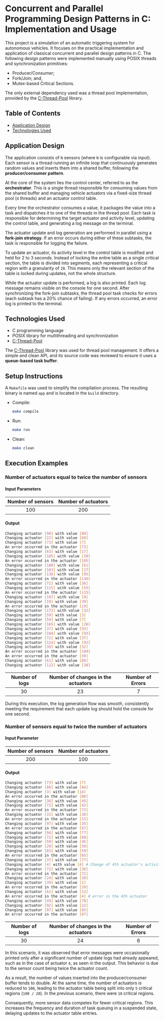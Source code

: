 # Concurrent and Parallel Programming Design Patterns in C: Implementation and Usage

This project is a simulation of an automatic triggering system for autonomous vehicles. It focuses on the practical implementation and application of classical concurrent and parallel design patterns in C.  The following design patterns were implemented manually using POSIX threads and synchronization primitives:
- Producer/Consumer;
- Fork/Join; and,
- Mutex-based Critical Sections.

The only external dependency used was a thread pool implementation, provided by the [C-Thread-Pool](https://github.com/Pithikos/C-Thread-Pool) library.

## Table of Contents

- [Application Design](#application-design)
- [Technologies Used](#technologies-used)

## Application Design

The application consists of `N` sensors (where `N` is configurable via input). Each sensor is a thread running an infinite loop that continuously generates random values and inserts them into a shared buffer, following the **producer/consumer pattern**.

At the core of the system lies the control center, referred to as the **orchestrator**. This is a single thread responsible for consuming values from the shared buffer and managing vehicle actuators via a fixed-size thread pool (`4` threads) and an actuator control table.

Every time the orchestrator consumes a value, it packages the value into a task and dispatches it to one of the threads in the thread pool. Each task is responsible for determining the target actuator and activity level, updating the control table, and generating a log message on the terminal.

The actuator update and log generation are performed in parallel using a **fork-join strategy**. If an error occurs during either of these subtasks, the task is responsible for logging the failure.

To update an actuator, its activity level in the control table is modified and held for 2 to 3 seconds. Instead of locking the entire table as a single critical section, the table is divided into segments, each representing a critical region with a granularity of `20`. This means only the relevant section of the table is locked during updates, not the whole structure.

While the actuator update is performed, a log is also printed. Each log message remains visible on the console for one second. After synchronizing the fork-join subtasks, the thread pool task checks for errors (each subtask has a 20% chance of failing). If any errors occurred, an error log is printed to the terminal.

## Technologies Used

- C programming language
- POSIX library for multithreading and synchronization
- [C-Thread-Pool](https://github.com/Pithikos/C-Thread-Pool)

The [C-Thread-Pool](https://github.com/Pithikos/C-Thread-Pool) library was used for thread pool management. It offers a simple and clean API, and its source code was reviewed to ensure it uses a **queue-based task buffer**.

## Setup Instructions

A `Makefile` was used to simplify the compilation process. The resulting binary is named `app` and is located in the `build` directory.

- Compile:
    ```bash
    make compile
    ```
- Run:
    ```bash
    make run
    ```
- Clean:
    ```bash
    make clean
    ```

## Execution Examples

### Number of actuators equal to twice the number of sensors

#### Input Parameters

| Number of sensors | Number of actuators |
| :----------------: | :-----------------: |
|        100         |        200          |

#### Output

```bash
Changing actuator [90] with value [89]
Changing actuator [22] with value [69]
Changing actuator [73] with value [7]
An error occurred in the actuator [73]
Changing actuator [63] with value [17]
Changing actuator [105] with value [38]
An error occurred in the actuator [105]
Changing actuator [180] with value [61]
Changing actuator [103] with value [27]
Changing actuator [136] with value [95]
An error occurred in the actuator [136]
Changing actuator [72] with value [36]
Changing actuator [115] with value [55]
An error occurred in the actuator [115]
Changing actuator [197] with value [8]
Changing actuator [19] with value [39]
An error occurred in the actuator [19]
Changing actuator [172] with value [32]
Changing actuator [59] with value [3]
Changing actuator [59] with value [7]
Changing actuator [165] with value [26]
Changing actuator [37] with value [93]
Changing actuator [104] with value [93]
Changing actuator [72] with value [37]
Changing actuator [124] with value [92]
Changing actuator [39] with value [32]
An error occurred in the actuator [104]
An error occurred in the actuator [39]
Changing actuator [61] with value [88]
Changing actuator [112] with value [38]
```

| Number of logs | Number of changes in the actuators | Number of Errors |
| :----------------: | :-----------------: | :-----------------: |
|        30         |        23          | 7 |

During this execution, the log generation flow was smooth, consistently meeting the requirement that each update log should hold the console for one second.

### Number of sensors equal to twice the number of actuators

#### Input Parameter

| Number of sensors | Number of actuators |
| :----------------: | :-----------------: |
|        200         |        100          |

#### Output

```bash
Changing actuator [73] with value [7]
Changing actuator [80] with value [84]
Changing actuator [3] with value [14]
An error occurred in the actuator [80]
Changing actuator [36] with value [45]
Changing actuator [72] with value [42]
An error occurred in the actuator [72]
Changing actuator [15] with value [38]
An error occurred in the actuator [15]
Changing actuator [97] with value [35]
An error occurred in the actuator [97]
Changing actuator [94] with value [77]
Changing actuator [72] with value [68]
Changing actuator [59] with value [45]
Changing actuator [20] with value [50]
Changing actuator [65] with value [59]
An error occurred in the actuator [65]
Changing actuator [37] with value [77]
Changing actuator [4] with value [4] # Change of 4th actuator's activity level
Changing actuator [72] with value [36]
An error occurred in the actuator [72]
Changing actuator [24] with value [38]
Changing actuator [39] with value [1]
An error occurred in the actuator [39]
Changing actuator [61] with value [12]
An error occurred in the actuator [4] # error in the 4th actuator
Changing actuator [49] with value [78]
Changing actuator [92] with value [22]
Changing actuator [97] with value [65]
An error occurred in the actuator [97]
```

| Number of logs | Number of changes in the actuators | Number of Errors |
| :----------------: | :-----------------: | :-----------------: |
|        30         |        24          | 6 |

In this scenario, it was observed that error messages were occasionally printed only after a significant number of update logs had already appeared, such as in the case of actuator `4`, as seen in the output. This behavior is due to the sensor count being twice the actuator count.

As a result, the number of values inserted into the producer/consumer buffer tends to double. At the same time, the number of actuators is reduced to `100`, leading to the actuator table being split into only `5` critical regions (`100 / 20`). In the previous scenario, there were `10` critical regions.

Consequently, more sensor data competes for fewer critical regions. This increases the frequency and duration of task queuing in a suspended state, delaying updates to the actuator table entries.
